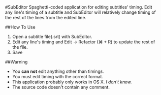 #SubEditor
Spaghetti-coded application for editing subtitles' timing. Edit any line's timing of a subtitle and SubEditor will relatively change timing of the rest of the lines from the edited line.

##How To Use
1. Open a subtitle file(.srt) with SubEditor.
2. Edit any line's timing and Edit -> Refactor (⌘ + R) to update the rest of the file.
3. Save

##Warning
- You **can not** edit anything other than timings.
- You must edit timing with the correct format.
- This application probably only works in OS X. *I don't know.*
- The source code doesn't contain any comment.

